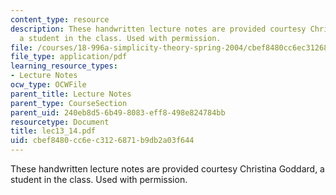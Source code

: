 ```yaml
---
content_type: resource
description: These handwritten lecture notes are provided courtesy Christina Goddard,
  a student in the class. Used with permission.
file: /courses/18-996a-simplicity-theory-spring-2004/cbef8480cc6ec3126871b9db2a03f644_lec13_14.pdf
file_type: application/pdf
learning_resource_types:
- Lecture Notes
ocw_type: OCWFile
parent_title: Lecture Notes
parent_type: CourseSection
parent_uid: 240eb8d5-6b49-8083-eff8-498e824784bb
resourcetype: Document
title: lec13_14.pdf
uid: cbef8480-cc6e-c312-6871-b9db2a03f644
---
```

These handwritten lecture notes are provided courtesy Christina Goddard, a student in the class. Used with permission.

